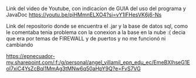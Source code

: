 Link del video de Youtube, con indicacion de GUIA del uso del programa
y JavaDoc
https://youtu.be/pjHMmnELXO4?si=vY1lFHesVK6j6-Ns

Link del repositorio donde se encuentra el .jar y la base de datos sql, como le comentaba tenia problema con la conexion a la base en la nube :( decia que era por temas de FIREWALL y de puertos y no me funcionó ni cambiando 

https://epnecuador-my.sharepoint.com/:f:/g/personal/angel_villamil_epn_edu_ec/EmeBXlhseG1EoI7xiC4YsZcBql1MmAg3tMNw6q50aHpY9Q?e=FvS7VG
